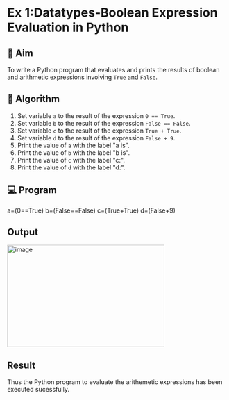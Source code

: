 
# Ex 1:Datatypes-Boolean Expression Evaluation in Python

## 🎯 Aim
To write a Python program that evaluates and prints the results of boolean and arithmetic expressions involving `True` and `False`.

## 🧠 Algorithm
1. Set variable `a` to the result of the expression `0 == True`.
2. Set variable `b` to the result of the expression `False == False`.
3. Set variable `c` to the result of the expression `True + True`.
4. Set variable `d` to the result of the expression `False + 9`.
5. Print the value of `a` with the label "a is".
6. Print the value of `b` with the label "b is".
7. Print the value of `c` with the label "c:".
8. Print the value of `d` with the label "d:".

## 💻 Program

a=(0==True)
b=(False==False)
c=(True+True)
d=(False+9)

## Output

<img width="362" height="235" alt="image" src="https://github.com/user-attachments/assets/22d4b587-edb3-4dce-9180-74664d32e474" />

## Result

Thus the Python program to evaluate the arithemetic expressions has been executed sucessfully.
